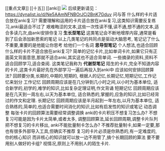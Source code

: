 [[重点文章]] [[十五]] [[anki]]
![](https://gitee.com/cyddgi/picture-store/raw/master/img/20201023094509.png)
后续更新请见： https://dynalist.io/d/Ne5AAmNFNBOrJCj2BnK7Gduv
问与答
什么样的卡片适合放在anki复习?
需要理解和运用的卡片适合放在anki复习,这类知识需要反复练习,anki最适合不过了
艰难晦涩的文本,这些一次性读不懂,读不通,想不通的文本,适合多读几次,由anki安排你复习
**生长型笔记** 这类笔记会不断地增厚内容,通常是看到了后会添加新思索的笔记
以上几类笔记的共同点是驱动大脑思考, 笔记记了什么不重要,重要的是他能让你思考 
给他们一个名词 **思导型笔记**
个人想法,也适合回顾
什么样的卡片不适合放在anki复习?
简单的记忆卡片,比如单词卡片,如果它只有正面英文背面意思,那就不适合anki,其实这也不适合背单词.
一些摘录的资料,资料不适合回顾学习,适合查阅.
这类笔记我称为 **代谢型笔记**
陌生的卡片,完全不知道内容的卡片,这类卡片最好先在外部学习一遍后再投入到anki中
应该如何安排回顾算法?
回顾要分类,长期的,中期的,短期的,
根据人的记忆,长期记忆,短期记忆,工作记忆来划分
工作记忆
回顾周期应该是在几分钟到几小时之间,以小时为基本单位,
适合新学的,初学的,难学的知识,比如复杂定理证明,作文背诵
短期记忆
回顾周期应该是在几天到一周左右,以天为基本单位,
适合熟悉的,掌握的,应急的知识,比如已经背过的作文和定理.
长期记忆
回顾周期应该是半月起到一年左右,以月为基本单位,
适合熟练的,简单的,也适合需要时间消化的知识,比如有启发性的知识或笔记
动态调整
每张卡片的回顾算法需要经常调整调换
anki的卡片积压不想复习怎么办?
不想复习可能是因为卡片太简单,或者太多,
调整回顾算法,延长回顾周期,调整卡片队列
把不想复习的卡片移出,
anki不能批量制卡怎么办?
不推荐批量制卡,如果一定要,那也有很多外部导入工具,但确实不推荐
复习的卡片必须是你熟悉的,有一定难度的,你的核心知识
而非核心的知识就可以放一边不用管了,搞个长期回顾的算法
要不要用别人做好的卡组?
视情况,原则上不用别人的陌生卡片.

